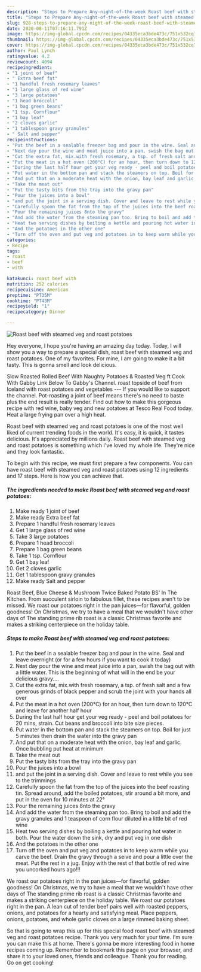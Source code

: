 ```yaml
---
description: "Steps to Prepare Any-night-of-the-week Roast beef with steamed veg and roast potatoes"
title: "Steps to Prepare Any-night-of-the-week Roast beef with steamed veg and roast potatoes"
slug: 928-steps-to-prepare-any-night-of-the-week-roast-beef-with-steamed-veg-and-roast-potatoes
date: 2020-08-11T07:16:11.791Z
image: https://img-global.cpcdn.com/recipes/04335eca3bde473c/751x532cq70/roast-beef-with-steamed-veg-and-roast-potatoes-recipe-main-photo.jpg
thumbnail: https://img-global.cpcdn.com/recipes/04335eca3bde473c/751x532cq70/roast-beef-with-steamed-veg-and-roast-potatoes-recipe-main-photo.jpg
cover: https://img-global.cpcdn.com/recipes/04335eca3bde473c/751x532cq70/roast-beef-with-steamed-veg-and-roast-potatoes-recipe-main-photo.jpg
author: Paul Lynch
ratingvalue: 4.2
reviewcount: 4094
recipeingredient:
- "1 joint of beef"
- " Extra beef fat"
- "1 handful fresh rosemary leaves"
- "1 large glass of red wine"
- "3 large potatoes"
- "1 head broccoli"
- "1 bag green beans"
- "1 tsp. Cornflour"
- "1 bay leaf"
- "2 cloves garlic"
- "1 tablespoon gravy granules"
- " Salt and pepper"
recipeinstructions:
- "Put the beef in a sealable freezer bag and pour in the wine. Seal and leave overnight (or for a few hours if you want to cook it today)"
- "Next day pour the wine and meat juice into a pan, swish the bag out with a little water. This is the beginning of what will in the end be your delicious gravy...."
- "Cut the extra fat, mix.with fresh rosemary, a tsp. of fresh salt and a few generous grinds of black pepper and scrub the joint with your hands all over"
- "Put the meat in a hot oven (200°C) for an hour, then turn down to 120°C and leave for another half hour"
- "During the last half hour get your veg ready - peel and boil potatoes for 20 mins, strain. Cut beans and broccoli into bite size pieces."
- "Put water in the bottom pan and stack the steamers on top. Boil for just 5 minutes then drain the water into the gravy pan"
- "And put that on a moderate heat with the onion, bay leaf and garlic. Once bubbling put heat at minimum"
- "Take the meat out"
- "Put the tasty bits from the tray into the gravy pan"
- "Pour the juices into a bowl"
- "and put the joint in a serving dish. Cover and leave to rest while you see to the trimmings"
- "Carefully spoon the fat from the top of the juices into the beef roasting tin. Spread around, add the boiled potatoes, stir around a bit more, and put in the oven for 10 minutes at 22°"
- "Pour the remaining juices 8nto the gravy"
- "And add the water from the steaming pan too. Bring to boil and add the gravy granules and 1 teaspoon of corn flour diluted in a little bit of red wine"
- "Heat two serving dishes by boiling a kettle and pouring hot water in both. Pour the water down the sink, dry and put veg in one dish"
- "And the potatoes in the other one"
- "Turn off the oven and put veg and potatoes in to keep warm while you carve the beef. Drain the gravy through a seive and pour a little over the meat. Put the rest in a jug. Enjoy with the rest of that bottle of red wine you uncorked hours ago!!!"
categories:
- Recipe
tags:
- roast
- beef
- with

katakunci: roast beef with 
nutrition: 252 calories
recipecuisine: American
preptime: "PT35M"
cooktime: "PT43M"
recipeyield: "1"
recipecategory: Dinner

---
```



![Roast beef with steamed veg and roast potatoes](https://img-global.cpcdn.com/recipes/04335eca3bde473c/751x532cq70/roast-beef-with-steamed-veg-and-roast-potatoes-recipe-main-photo.jpg)

Hey everyone, I hope you're having an amazing day today. Today, I will show you a way to prepare a special dish, roast beef with steamed veg and roast potatoes. One of my favorites. For mine, I am going to make it a bit tasty. This is gonna smell and look delicious.

Slow Roasted Rolled Beef With Naughty Potatoes &amp; Roasted Veg ft Cook With Gabby Link Below To Gabby&#39;s Channel. roast topside of beef from Iceland with roast potatoes and vegetables --- If you would like to support the channel. Pot-roasting a joint of beef means there&#39;s no need to baste plus the end result is really tender. Find out how to make this gorgeous recipe with red wine, baby veg and new potatoes at Tesco Real Food today. Heat a large frying pan over a high heat.

Roast beef with steamed veg and roast potatoes is one of the most well liked of current trending foods in the world. It's easy, it is quick, it tastes delicious. It's appreciated by millions daily. Roast beef with steamed veg and roast potatoes is something which I've loved my whole life. They're nice and they look fantastic.


To begin with this recipe, we must first prepare a few components. You can have roast beef with steamed veg and roast potatoes using 12 ingredients and 17 steps. Here is how you can achieve that.

<!--inarticleads1-->

##### The ingredients needed to make Roast beef with steamed veg and roast potatoes:

1. Make ready 1 joint of beef
1. Make ready  Extra beef fat
1. Prepare 1 handful fresh rosemary leaves
1. Get 1 large glass of red wine
1. Take 3 large potatoes
1. Prepare 1 head broccoli
1. Prepare 1 bag green beans
1. Take 1 tsp. Cornflour
1. Get 1 bay leaf
1. Get 2 cloves garlic
1. Get 1 tablespoon gravy granules
1. Make ready  Salt and pepper


Roast Beef, Blue Cheese &amp; Mushroom Twice Baked Potato BS&#39; In The Kitchen. From succulent sirloin to fabulous fillet, these recipes aren&#39;t to be missed. We roast our potatoes right in the pan juices—for flavorful, golden goodness! On Christmas, we try to have a meal that we wouldn&#39;t have other days of The standing prime rib roast is a classic Christmas favorite and makes a striking centerpiece on the holiday table. 

<!--inarticleads2-->

##### Steps to make Roast beef with steamed veg and roast potatoes:

1. Put the beef in a sealable freezer bag and pour in the wine. Seal and leave overnight (or for a few hours if you want to cook it today)
1. Next day pour the wine and meat juice into a pan, swish the bag out with a little water. This is the beginning of what will in the end be your delicious gravy....
1. Cut the extra fat, mix.with fresh rosemary, a tsp. of fresh salt and a few generous grinds of black pepper and scrub the joint with your hands all over
1. Put the meat in a hot oven (200°C) for an hour, then turn down to 120°C and leave for another half hour
1. During the last half hour get your veg ready - peel and boil potatoes for 20 mins, strain. Cut beans and broccoli into bite size pieces.
1. Put water in the bottom pan and stack the steamers on top. Boil for just 5 minutes then drain the water into the gravy pan
1. And put that on a moderate heat with the onion, bay leaf and garlic. Once bubbling put heat at minimum
1. Take the meat out
1. Put the tasty bits from the tray into the gravy pan
1. Pour the juices into a bowl
1. and put the joint in a serving dish. Cover and leave to rest while you see to the trimmings
1. Carefully spoon the fat from the top of the juices into the beef roasting tin. Spread around, add the boiled potatoes, stir around a bit more, and put in the oven for 10 minutes at 22°
1. Pour the remaining juices 8nto the gravy
1. And add the water from the steaming pan too. Bring to boil and add the gravy granules and 1 teaspoon of corn flour diluted in a little bit of red wine
1. Heat two serving dishes by boiling a kettle and pouring hot water in both. Pour the water down the sink, dry and put veg in one dish
1. And the potatoes in the other one
1. Turn off the oven and put veg and potatoes in to keep warm while you carve the beef. Drain the gravy through a seive and pour a little over the meat. Put the rest in a jug. Enjoy with the rest of that bottle of red wine you uncorked hours ago!!!


We roast our potatoes right in the pan juices—for flavorful, golden goodness! On Christmas, we try to have a meal that we wouldn&#39;t have other days of The standing prime rib roast is a classic Christmas favorite and makes a striking centerpiece on the holiday table. We roast our potatoes right in the pan. A lean cut of tender beef pairs well with roasted peppers, onions, and potatoes for a hearty and satisfying meal. Place peppers, onions, potatoes, and whole garlic cloves on a large rimmed baking sheet. 

So that is going to wrap this up for this special food roast beef with steamed veg and roast potatoes recipe. Thank you very much for your time. I'm sure you can make this at home. There's gonna be more interesting food in home recipes coming up. Remember to bookmark this page on your browser, and share it to your loved ones, friends and colleague. Thank you for reading. Go on get cooking!

